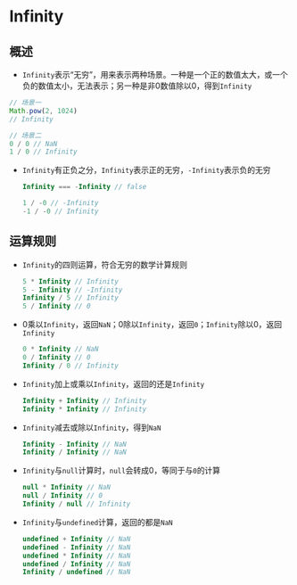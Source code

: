 # Infinity

## 概述

+ `Infinity`表示“无穷”，用来表示两种场景。一种是一个正的数值太大，或一个负的数值太小，无法表示；另一种是非0数值除以0，得到`Infinity`

```js
// 场景一
Math.pow(2, 1024)
// Infinity

// 场景二
0 / 0 // NaN
1 / 0 // Infinity
```

+ `Infinity`有正负之分，`Infinity`表示正的无穷，`-Infinity`表示负的无穷

    ```js
    Infinity === -Infinity // false

    1 / -0 // -Infinity
    -1 / -0 // Infinity
    ```

## 运算规则

+ `Infinity`的四则运算，符合无穷的数学计算规则

    ```js
    5 * Infinity // Infinity
    5 - Infinity // -Infinity
    Infinity / 5 // Infinity
    5 / Infinity // 0
    ```

+ 0乘以`Infinity`，返回`NaN`；0除以`Infinity`，返回`0`；`Infinity`除以0，返回`Infinity`

    ```js
    0 * Infinity // NaN
    0 / Infinity // 0
    Infinity / 0 // Infinity
    ```

+ `Infinity`加上或乘以`Infinity`，返回的还是`Infinity`

    ```js
    Infinity + Infinity // Infinity
    Infinity * Infinity // Infinity
    ```

+ `Infinity`减去或除以`Infinity`，得到`NaN`

    ```js
    Infinity - Infinity // NaN
    Infinity / Infinity // NaN
    ```

+ `Infinity`与`null`计算时，`null`会转成0，等同于与`0`的计算

    ```js
    null * Infinity // NaN
    null / Infinity // 0
    Infinity / null // Infinity
    ```

+ `Infinity`与`undefined`计算，返回的都是`NaN`

    ```js
    undefined + Infinity // NaN
    undefined - Infinity // NaN
    undefined * Infinity // NaN
    undefined / Infinity // NaN
    Infinity / undefined // NaN
    ```
